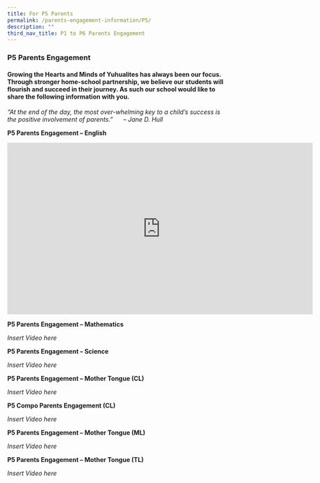 ```yaml
---
title: For P5 Parents
permalink: /parents-engagement-information/P5/
description: ""
third_nav_title: P1 to P6 Parents Engagement
---
```

### P5 Parents Engagement

#### Growing the Hearts and Minds of Yuhualites has always been our focus. Through stronger home-school partnership, we believe our students will flourish and succeed in their journey. As such our school would like to share the following information with you.

_“At the end of the day, the most over-whelming key to a child’s success is the positive involvement of parents.”      – Jane D. Hull_

**P5 Parents Engagement – English**

<iframe width="699" height="393" src="https://www.youtube.com/embed/1CyAF4xyDAs" title="YouTube video player" frameborder="0" allow="accelerometer; autoplay; clipboard-write; encrypted-media; gyroscope; picture-in-picture" allowfullscreen></iframe>

**P5 Parents Engagement – Mathematics**

*Insert Video here*

**P5 Parents Engagement – Science**

*Insert Video here*

**P5 Parents Engagement – Mother Tongue (CL)**

*Insert Video here*

**P5 Compo Parents Engagement (CL)**

*Insert Video here*

**P5 Parents Engagement – Mother Tongue (ML)**

*Insert Video here*

**P5 Parents Engagement – Mother Tongue (TL)**

*Insert Video here*